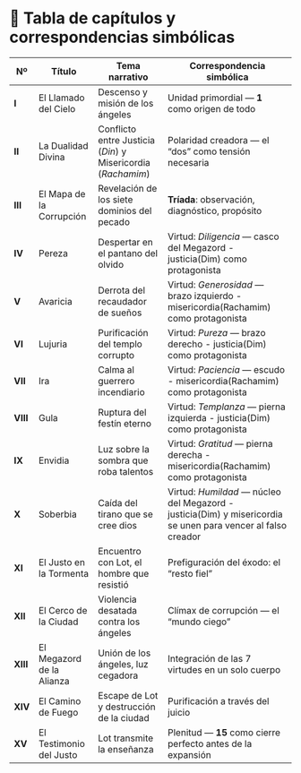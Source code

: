 # 📜 Tabla de capítulos y correspondencias simbólicas

| Nº | Título | Tema narrativo | Correspondencia simbólica |
|----|--------|----------------|---------------------------|
| **I** | El Llamado del Cielo | Descenso y misión de los ángeles | Unidad primordial — **1** como origen de todo |
| **II** | La Dualidad Divina | Conflicto entre Justicia (*Din*) y Misericordia (*Rachamim*) | Polaridad creadora — el “dos” como tensión necesaria |
| **III** | El Mapa de la Corrupción | Revelación de los siete dominios del pecado | **Tríada**: observación, diagnóstico, propósito |
| **IV** | Pereza | Despertar en el pantano del olvido | Virtud: *Diligencia* — casco del Megazord - justicia(Dim) como protagonista|
| **V** | Avaricia | Derrota del recaudador de sueños | Virtud: *Generosidad* — brazo izquierdo - misericordia(Rachamim) como protagonista|
| **VI** | Lujuria | Purificación del templo corrupto | Virtud: *Pureza* — brazo derecho - justicia(Dim) como protagonista|
| **VII** | Ira | Calma al guerrero incendiario | Virtud: *Paciencia* — escudo - misericordia(Rachamim) como protagonista|
| **VIII** | Gula | Ruptura del festín eterno | Virtud: *Templanza* — pierna izquierda - justicia(Dim) como protagonista|
| **IX** | Envidia | Luz sobre la sombra que roba talentos | Virtud: *Gratitud* — pierna derecha - misericordia(Rachamim) como protagonista|
| **X** | Soberbia | Caída del tirano que se cree dios | Virtud: *Humildad* — núcleo del Megazord - justicia(Dim) y misericordia se unen para vencer al falso creador|
| **XI** | El Justo en la Tormenta | Encuentro con Lot, el hombre que resistió | Prefiguración del éxodo: el “resto fiel” |
| **XII** | El Cerco de la Ciudad | Violencia desatada contra los ángeles | Clímax de corrupción — el “mundo ciego” |
| **XIII** | El Megazord de la Alianza | Unión de los ángeles, luz cegadora | Integración de las 7 virtudes en un solo cuerpo |
| **XIV** | El Camino de Fuego | Escape de Lot y destrucción de la ciudad | Purificación a través del juicio |
| **XV** | El Testimonio del Justo | Lot transmite la enseñanza | Plenitud — **15** como cierre perfecto antes de la expansión |
